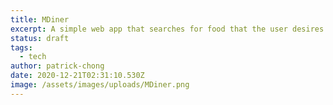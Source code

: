 ```yaml
---
title: MDiner
excerpt: A simple web app that searches for food that the user desires from MDining dining halls within a specified date range.
status: draft
tags:
  - tech
author: patrick-chong
date: 2020-12-21T02:31:10.530Z
image: /assets/images/uploads/MDiner.png
---
```



